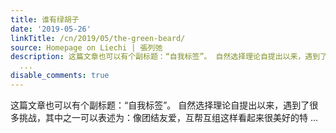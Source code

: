 ```yaml
---
title: 谁有绿胡子
date: '2019-05-26'
linkTitle: /cn/2019/05/the-green-beard/
source: Homepage on Liechi | 張列弛
description: 这篇文章也可以有个副标题：“自我标签”。 自然选择理论自提出以来，遇到了很多挑战，其中之一可以表述为：像团结友爱，互帮互组这样看起来很美好的特
  ...
disable_comments: true
---
```

这篇文章也可以有个副标题：“自我标签”。 自然选择理论自提出以来，遇到了很多挑战，其中之一可以表述为：像团结友爱，互帮互组这样看起来很美好的特 ...
